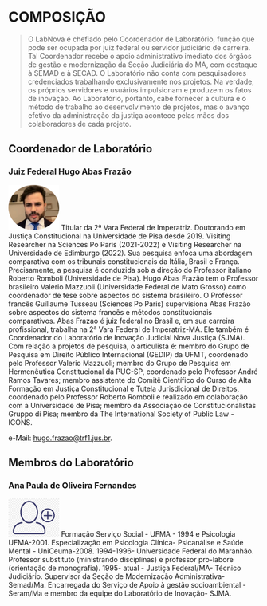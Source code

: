 # COMPOSIÇÃO

> O LabNova é chefiado pelo Coordenador de Laboratório, função que pode ser ocupada por juiz federal ou servidor judiciário de carreira. Tal Coordenador recebe o apoio administrativo imediato dos órgãos de gestão e modernização da Seção Judiciária do MA, com destaque à SEMAD e à SECAD.
O Laboratório não conta com pesquisadores credenciados trabalhando exclusivamente nos projetos. Na verdade, os próprios servidores e usuários impulsionam e produzem os fatos de inovação. Ao Laboratório, portanto, cabe fornecer a cultura e o método de trabalho ao desenvolvimento de projetos, mas o avanço efetivo da administração da justiça acontece pelas mãos dos colaboradores de cada projeto.

## Coordenador de Laboratório

### Juiz Federal Hugo Abas Frazão

![ Foto para perfil do CV](../composicao/dr-hugo2.png) Titular da 2ª Vara Federal de Imperatriz. Doutorando em Justiça Constitucional na Universidade de Pisa desde 2019. Visiting Researcher na Sciences Po Paris (2021-2022) e Visiting Researcher na Universidade de Edimburgo (2022). Sua pesquisa enfoca uma abordagem comparativa com os tribunais constitucionais da Itália, Brasil e França. Precisamente, a pesquisa é conduzida sob a direção do Professor italiano Roberto Romboli (Universidade de Pisa). Hugo Abas Frazão tem o Professor brasileiro Valerio Mazzuoli (Universidade Federal de Mato Grosso) como coordenador de tese sobre aspectos do sistema brasileiro. O Professor francês Guillaume Tusseau (Sciences Po Paris) supervisiona Abas Frazão sobre aspectos do sistema francês e métodos constitucionais comparativos. Abas Frazao é juiz federal no Brasil e, em sua carreira profissional, trabalha na 2ª Vara Federal de Imperatriz-MA. Ele também é Coordenador do Laboratório de Inovação Judicial Nova Justiça (SJMA). Com relação a projetos de pesquisa, o articulista é: membro do Grupo de Pesquisa em Direito Público Internacional (GEDIP) da UFMT, coordenado pelo Professor Valerio Mazzuoli; membro do Grupo de Pesquisa em Hermenêutica Constitucional da PUC-SP, coordenado pelo Professor André Ramos Tavares; membro assistente do Comitê Científico do Curso de Alta Formação em Justiça Constitucional e Tutela Jurisdicional de Direitos, coordenado pelo Professor Roberto Romboli e realizado em colaboração com a Universidade de Pisa; membro da Associação de Constitucionalistas Gruppo di Pisa; membro da The International Society of Public Law - ICONS. 

e-Mail: hugo.frazao@trf1.jus.br. 

## Membros do Laboratório

### Ana Paula de Oliveira Fernandes

![ Foto para perfil do CV](../composicao/perfil.png) Formação Serviço Social - UFMA - 1994 e Psicologia UFMA-2001. Especialização em Psicologia Clínica- Psicanálise e Saúde Mental - UniCeuma-2008. 1994-1996- Universidade Federal do Maranhão. Professor substituto (ministrando disciplinas) e professor pro-labore (orientação de monografia). 1995- atual - Justiça Federal/MA- Técnico Judiciário. Supervisor da Seção de Modernização Administrativa- Semad/Ma. Encarregada do Serviço de Apoio à gestão socioambiental - Seram/Ma e membro da equipe do Laboratório de Inovação- SJMA.